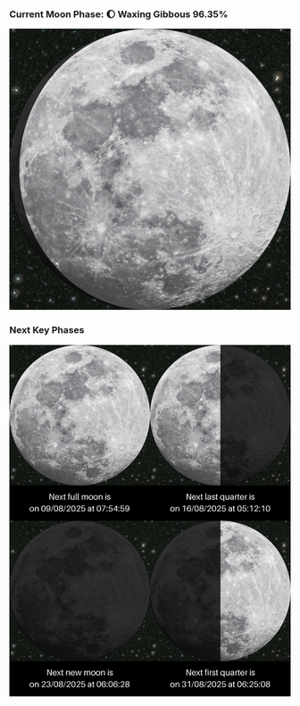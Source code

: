 ### Current Moon Phase: 🌔 Waxing Gibbous 96.35%
![Moon Phase](moonphase.png)
### Next Key Phases
![Gallery](gallery.png)